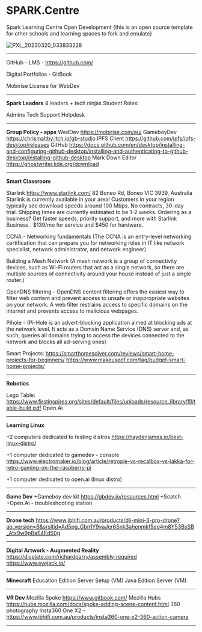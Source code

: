 # SPARK.Centre
Spark Learning Centre Open Development
{this is an open source template for other schools and learning spaces to fork and emulate}

![PXL_20230320_033833228](https://user-images.githubusercontent.com/4064893/226241401-7a041901-6f69-4585-98a4-40b71766fab1.jpg)

------------------------------------------------------------------------------------------------------------------------

GitHub - LMS - https://github.com/

Digital Portfolios - GitBook

Mobirise License for WebDev


------------------------------------------------------------------------------------------------------------------------

**Spark Leaders**
4 leaders + tech ninjas
Student Roles: 

Admins
Tech Support
Helpdesk

------------------------------------------------------------------------------------------------------------------------

**Group Policy - apps**
WedDev
https://mobirise.com/au/
GameboyDev
https://chrismaltby.itch.io/gb-studio
IPFS Client
https://github.com/ipfs/ipfs-desktop/releases
GitHub https://docs.github.com/en/desktop/installing-and-configuring-github-desktop/installing-and-authenticating-to-github-desktop/installing-github-desktop
Mark Down Editor
https://ghostwriter.kde.org/download

------------------------------------------------------------------------------------------------------------------------

**Smart Classroom**

Starlink
https://www.starlink.com/
82 Boneo Rd, Boneo VIC 3939, Australia Starlink is currently available in your area! Customers in your region typically see download speeds around 100 Mbps. No contracts, 30-day trial. Shipping times are currently estimated to be 1-2 weeks. 
Ordering as a business? Get faster speeds, priority support, and more with Starlink Business . $139/mo for service and $450 for hardware.

CCNA - Networking fundamentals (The CCNA is an entry-level networking certification that can prepare you for networking roles in IT like network specialist, network administrator, and network engineer)

Building a Mesh Network (A mesh network is a group of connectivity devices, such as Wi-Fi routers that act as a single network, so there are multiple sources of connectivity around your house instead of just a single router.)

OpenDNS filtering - OpenDNS content filtering offers the easiest way to filter web content and prevent access to unsafe or inappropriate websites on your network. A web filter restrains access to specific domains on the internet and prevents access to malicious webpages.

Pihole - (Pi-Hole is an advert-blocking application aimed at blocking ads at the network level. It acts as a Domain Name Service (DNS) server and, as such, queries all domains trying to access the devices connected to the network and blocks all ad-serving ones)

Smart Projects:
https://smarthomesolver.com/reviews/smart-home-projects-for-beginners/
https://www.makeuseof.com/tag/budget-smart-home-projects/

------------------------------------------------------------------------------------------------------------------------

**Robotics**

Lego Table: https://www.firstinspires.org/sites/default/files/uploads/resource_library/fll/table-build.pdf
Open.Ai

------------------------------------------------------------------------------------------------------------------------

**Learning Linux** 

+2 computers dedicated to testing distros
https://haydenjames.io/best-linux-distro/

+1 computer dedicated to gamedev - console
https://www.electromaker.io/blog/article/retropie-vs-recalbox-vs-lakka-for-retro-gaming-on-the-raspberry-pi

+1 computer dedicated to open.ai (linux distro)

------------------------------------------------------------------------------------------------------------------------
**Game Dev**
+Gameboy dev kit
https://gbdev.io/resources.html
+Scatch
+Open.Ai - troubleshooting station

------------------------------------------------------------------------------------------------------------------------

**Drone tech**
https://www.jbhifi.com.au/products/dji-mini-3-pro-drone?ab_version=B&srsltid=Ad5pg_Gbn1Y9vaJer6Snk3ahenmkf5eg4m8Y53BsSB_Atx9w9pBaE4EdS0g

------------------------------------------------------------------------------------------------------------------------


**Digital Artwork - Augmented Reality**
https://displate.com/richardparry/assembly-required
https://www.eyejack.io/

------------------------------------------------------------------------------------------------------------------------



**Minecraft**
Education Edition Server Setup (VM)
Java Edition Server (VM)

------------------------------------------------------------------------------------------------------------------------


**VR Dev**
Mozilla Spoke
https://www.gitbook.com/
Mozilla Hubs
https://hubs.mozilla.com/docs/spoke-adding-scene-content.html
360 photography
Insta360 One X2 - https://www.jbhifi.com.au/products/insta360-one-x2-360-action-camera

------------------------------------------------------------------------------------------------------------------------
